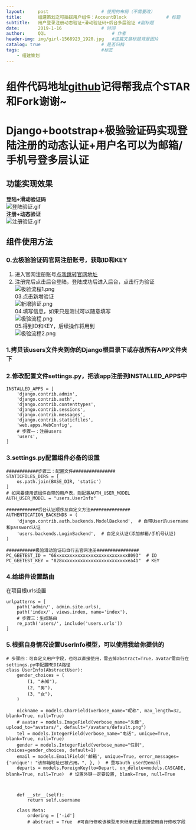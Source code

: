 ```yaml
---
layout:     post   				    # 使用的布局（不需要改）
title:      组建策划之可插拔用户组件：AccountBlock 				# 标题 
subtitle:   用户登录注册动态验证+滑动验证码+后台多层验证 #副标题
date:       2019-1-16 				# 时间
author:     QQL 						# 作者
header-img: img/girl-1568923_1920.jpg 	#这篇文章标题背景图片
catalog: true 						# 是否归档
tags:								#标签
    - 组建策划
---
```


# 组件代码地址[github](https://github.com/AnatkhQ/QPuzzle-AccountBlock)记得帮我点个STAR和Fork谢谢~


# Django+bootstrap+极验验证码实现登陆注册的动态认证+用户名可以为邮箱/手机号登多层认证

## 功能实现效果
**登陆+滑动验证码**  
![登陆验证.gif](https://i.loli.net/2019/01/28/5c4e87ec13baf.gif)  
**注册+动态验证**  
![注册验证.gif](https://i.loli.net/2019/01/28/5c4e88135c45c.gif)  


## 组件使用方法
### 0.去极验验证码官网注册账号，获取ID和KEY
01. 进入官网注册账号[点我跳转官网地址](https://docs.geetest.com/)  
02. 注册完后点击后台登陆，登陆成功后进入后台，点击行为验证  
![极验流程1.png](https://i.loli.net/2019/01/28/5c4e9252864cd.png)  
03.点击新增验证  
![新增验证.png](https://i.loli.net/2019/01/28/5c4e92b84f38a.png)  
04.填写信息，如果只是测试可以随意填写  
![极验流程.png](https://i.loli.net/2019/01/28/5c4e925425cbd.png)  
05.得到ID和KEY，后续操作将用到  
![极验流程2.png](https://i.loli.net/2019/01/28/5c4e9255bac9d.png)  

### 1.拷贝该users文件夹到你的Django根目录下或存放所有APP文件夹下
### 2.修改配置文件settings.py，把该app注册到INSTALLED_APPS中
```
INSTALLED_APPS = [
    'django.contrib.admin',
    'django.contrib.auth',
    'django.contrib.contenttypes',
    'django.contrib.sessions',
    'django.contrib.messages',
    'django.contrib.staticfiles',
    'web.apps.WebConfig',
    # 步骤一：注册users
    'users',
]
```  
### 3.settings.py配置组件必备的设置
```
############步骤二：配置文件################
STATICFILES_DIRS = [
    os.path.join(BASE_DIR, 'static')
]
# 如果要使用该组件自带的用户表，则配置AUTH_USER_MODEL
AUTH_USER_MODEL = "users.UserInfo"

############后台认证顺序及自定义方法###############
AUTHENTICATION_BACKENDS = (
    'django.contrib.auth.backends.ModelBackend',  # 自带User的username和password认证
    'users.backends.LoginBackend',  # 自定义认证(添加邮箱/手机号认证)
)

###########极验滑动验证码自行去官网注册################
PC_GEETEST_ID = "66xxxxxxxxxxxxxxxxxxxxxxxxxxx8093"  # ID
PC_GEETEST_KEY = "828xxxxxxxxxxxxxxxxxxxxxxxxxea41"  # KEY
```
### 4.给组件设置路由
在项目根urls设置  
```
urlpatterns = [
    path('admin/', admin.site.urls),
    path('index/', views.index, name='index'),
    # 步骤三：生成路由
    re_path('users/', include('users.urls'))
]
```  
### 5.根据自身情况设置UserInfo模型，可以使用我给你提供的
```
# 步骤四：可自定义用户字段，也可以直接使用，需去掉abstract=True，avatar需自行在settings.py中配置MEDIA路径
class UserInfo(AbstractUser):
    gender_choices = (
        (1, "未知"),
        (2, "男"),
        (3, "女"),
    )

    nickname = models.CharField(verbose_name="昵称", max_length=32, blank=True, null=True)
    # avatar = models.ImageField(verbose_name="头像", upload_to="avatars/", default="/avatars/default.png")
    tel = models.IntegerField(verbose_name="电话", unique=True, blank=True, null=True)
    gender = models.IntegerField(verbose_name="性别", choices=gender_choices, default=1)
    email = models.EmailField('邮箱', unique=True, error_messages={'unique': "该邮箱地址已被占用。", }, )  # 重写auth_user的email
    departs = models.ForeignKey(to=Depart, on_delete=models.CASCADE, blank=True, null=True)  # 设置外键一定要设置, blank=True, null=True



    def __str__(self):
        return self.username

    class Meta:
        ordering = ['-id']
        # abstract = True  #可自行修改该模型用来继承还是直接使用自行修改字段
```  

